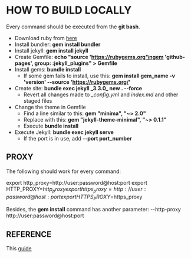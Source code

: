 # HOW TO BUILD LOCALLY

Every command should be executed from the **git bash**.

* Download ruby from [here](https://rubyinstaller.org/downloads/)
* Install bundler: **gem install bundler**
* Install jekyll: **gem install jekyll**
* Create Gemfile: **echo "source 'https://rubygems.org'\ngem 'github-pages', group: :jekyll_plugins" > Gemfile**
* Install gems: **bundle install**
    * If some gem fails to install, use this: **gem install gem_name -v 'version' --source 'https://rubygems.org/'**
* Create site: **bundle exec jekyll \_3.3.0\_ new . --force**
    * Revert all changes made to *_config.yml* and *index.md* and other staged files
* Change the theme in Gemfile
    * Find a line similar to this: **gem "minima", "~> 2.0"**
    * Replace with this: **gem "jekyll-theme-minimal", "~> 0.1.1"**
    * Execute **bundle install**
* Execute Jekyll: **bundle exec jekyll serve**
    * If the port is in use, add **--port port_number**

## PROXY

The following should work for every command:

export http_proxy=http://user:password@host:port
export HTTP_PROXY=$http_proxy
export https_proxy=http://user:password@host:port
export HTTPS_PROXY=$https_proxy

Besides, the **gem install** command has another parameter: --http-proxy http://user:password@host:port

## REFERENCE

This [guide](https://help.github.jp/enterprise/2.11/user/articles/setting-up-your-github-pages-site-locally-with-jekyll/)
